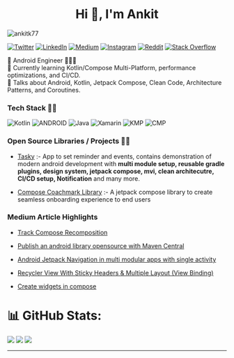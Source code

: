 



<h1 align="center">Hi 👋, I'm Ankit</h1>

<img src="https://komarev.com/ghpvc/?username=pseudoankit&label=Profile%20views&color=0e75b6&style=flat" alt="ankitk77" /> 

<p align="center"> 
  
 
  [![Twitter](https://img.shields.io/badge/Twitter-%231DA1F2.svg?logo=Twitter&logoColor=white)](https://twitter.com/ankitk77)
  [![LinkedIn](https://img.shields.io/badge/LinkedIn-%230077B5.svg?logo=linkedin&logoColor=white)](https://linkedin.com/in/ankitk77) 
  [![Medium](https://img.shields.io/badge/Medium-12100E?logo=medium&logoColor=white)](https://medium.com/@ankitk77) 
  [![Instagram](https://img.shields.io/badge/Instagram-%23E4405F.svg?logo=Instagram&logoColor=white)](https://instagram.com/ankitk77) 
  [![Reddit](https://img.shields.io/badge/Reddit-%23FF4500.svg?logo=Reddit&logoColor=white)](https://reddit.com/user/ankitk77) 
  [![Stack Overflow](https://img.shields.io/badge/-Stackoverflow-FE7A16?logo=stack-overflow&logoColor=white)](https://stackoverflow.com/users/15747933) 
  
</p>

🚀 Android Engineer 👨🏻‍💻 <br>🌱 Currently learning Kotlin/Compose Multi-Platform, performance optimizations, and CI/CD.<br>💬 Talks about  Android, Kotlin, Jetpack Compose, Clean Code, Architecture Patterns, and Coroutines.

<h3 align="left">Tech Stack 👨‍💻</h3>

![Kotlin](https://img.shields.io/badge/Kotlin-%230095D5.svg?style=plastic&logo=kotlin&logoColor=white) ![ANDROID](https://img.shields.io/badge/Android-%2320232a.svg?style=plastic&logo=android&logoColor=%a4c639) ![Java](https://img.shields.io/badge/Java-%23ED8B00.svg?style=plastic&logo=java&logoColor=white) ![Xamarin](https://img.shields.io/badge/Xamarin-3199DC?style=plastic&logo=xamarin&logoColor=white) ![KMP](https://img.shields.io/badge/KotlinMultiplatform-%230095D5.svg?style=plastic&logo=kotlin&logoColor=white) ![CMP](https://img.shields.io/badge/ComposeMultiplatform-%230095D5.svg?style=plastic&logo=kotlin&logoColor=white)



<h3 align="left">Open Source Libraries / Projects 👨‍💻</h3>

- <a href="https://github.com/ankitk77/Tasky">Tasky</a> :- App to set reminder and events, contains demonstration  of modern android development with **multi module setup, reusable gradle plugins, design system, jetpack compose, mvi, clean architecutre, CI/CD setup, Notification** and many more.

- <a href="https://github.com/ankitk77/coachmark">Compose Coachmark Library</a> :- A jetpack compose library to create seamless onboarding experience to end users

<h3 align="left">Medium Article Highlights</h3>
                
- <a href="https://medium.com/@ankitk77/track-compose-recomposition-1-8ce30e8f6847">Track Compose Recomposition<a/>
                                                                                      
- <a href="https://medium.com/@ankitk77/automate-android-library-publication-to-maven-central-via-github-actions-c14416382c5f">Publish an android library opensource with Maven Central<a/>
                                                                                                           
- <a href="https://medium.com/@ankitk77/android-jetpack-navigation-in-multi-modular-apps-50b240a00dff">Android Jetpack Navigation in multi modular apps with single activity<a/>
                                                                                                         
- <a href="https://medium.com/@ankitk77/recycler-view-with-sticky-headers-multiple-layout-kotlin-view-binding-4f0056805ae9">Recycler View With Sticky Headers & Multiple Layout (View Binding)<a/>

- <a href="https://medium.com/@ankitk77/widgets-in-compose-3647b17c9b32">Create widgets in compose<a/>

# 📊 GitHub Stats:
![](https://github-readme-stats.vercel.app/api/top-langs/?username=ankitk77&theme=solarized-dark&hide_border=true&include_all_commits=true&count_private=false&layout=compact)
![](https://github-readme-stats.vercel.app/api?username=ankitk77&theme=solarized-dark&hide_border=true&include_all_commits=true&count_private=false)
![](https://github-readme-streak-stats.herokuapp.com/?user=ankitk77&theme=solarized-dark&hide_border=true)

---


